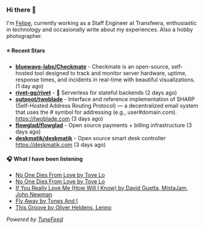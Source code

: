 ### Hi there 👋

I'm [Felipe](https://felipevm.com), currently working as a Staff Engineer at Transfeera, enthusiastic in technology and occasionally write about my experiences. Also a hobby photographer.

#### ⭐ Recent Stars
- **[bluewave-labs/Checkmate](https://github.com/bluewave-labs/Checkmate)** - Checkmate is an open-source, self-hosted tool designed to track and monitor server hardware, uptime, response times, and incidents in real-time with beautiful visualizations. (1 day ago)
- **[rivet-gg/rivet](https://github.com/rivet-gg/rivet)** - 🔩 Serverless for stateful backends (2 days ago)
- **[outpoot/twoblade](https://github.com/outpoot/twoblade)** - Interface and reference implementation of SHARP (Self-Hosted Address Routing Protocol) — a decentralized email system that uses the # symbol for addressing (e.g., user#domain.com). https://twoblade.com (3 days ago)
- **[flowglad/flowglad](https://github.com/flowglad/flowglad)** - Open source payments &#43; billing infrastructure (3 days ago)
- **[deskmatik/deskmatik](https://github.com/deskmatik/deskmatik)** - Open source smart desk controller https://deskmatik.com (3 days ago)

#### 🎧 What I have been listening
- [No One Dies From Love by Tove Lo](https://open.spotify.com/track/51DXwluqCo7bx4QAFuGoEm)
- [No One Dies From Love by Tove Lo](https://open.spotify.com/track/51DXwluqCo7bx4QAFuGoEm)
- [If You Really Love Me (How Will I Know) by David Guetta, MistaJam, John Newman](https://open.spotify.com/track/5TnF44IQRsopRNa63BEyFd)
- [Fly Away by Tones And I](https://open.spotify.com/track/5ri4zqtWhG07hIuNNDWP76)
- [This Groove by Oliver Heldens, Lenno](https://open.spotify.com/track/6ZvLKwgPKlyZtDPkTWjPI7)

_Powered by [TuneFeed](https://tunefeed.app?ref=github.com)_
